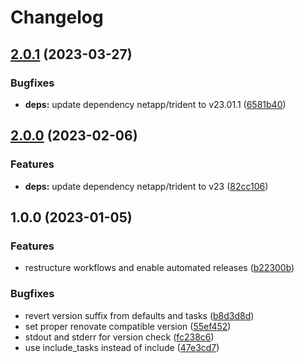 # Changelog

## [2.0.1](https://github.com/rolehippie/trident/compare/v2.0.0...v2.0.1) (2023-03-27)


### Bugfixes

* **deps:** update dependency netapp/trident to v23.01.1 ([6581b40](https://github.com/rolehippie/trident/commit/6581b409ed95bdf62b578a4e9d1e0ce22917c363))

## [2.0.0](https://github.com/rolehippie/trident/compare/v1.0.0...v2.0.0) (2023-02-06)


### Features

* **deps:** update dependency netapp/trident to v23 ([82cc106](https://github.com/rolehippie/trident/commit/82cc106dc29e28c9c88bf82c4d41d93999ee9ac3))

## 1.0.0 (2023-01-05)


### Features

* restructure workflows and enable automated releases ([b22300b](https://github.com/rolehippie/trident/commit/b22300b69c1280c44ee29af41f9cd6aedd3da9ba))


### Bugfixes

* revert version suffix from defaults and tasks ([b8d3d8d](https://github.com/rolehippie/trident/commit/b8d3d8d55f2d2fe4d2463f1887496e6c5bd9ca9a))
* set proper renovate compatible version ([55ef452](https://github.com/rolehippie/trident/commit/55ef452da3b68131e026c61ec99f26980fda7211))
* stdout and stderr for version check ([fc238c6](https://github.com/rolehippie/trident/commit/fc238c6c4de3d0abea2fb337c8a2d44137f60b0d))
* use include_tasks instead of include ([47e3cd7](https://github.com/rolehippie/trident/commit/47e3cd74530048c06ac8a037cac5087a385a9d16))
